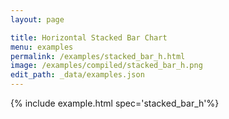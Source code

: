 ```yaml
---
layout: page

title: Horizontal Stacked Bar Chart
menu: examples
permalink: /examples/stacked_bar_h.html
image: /examples/compiled/stacked_bar_h.png
edit_path: _data/examples.json
---
```




{% include example.html spec='stacked_bar_h'%}
